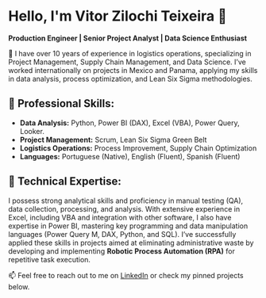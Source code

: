 # Hello, I'm Vitor Zilochi Teixeira 👋

**Production Engineer | Senior Project Analyst | Data Science Enthusiast**

🚀 I have over 10 years of experience in logistics operations, specializing in Project Management, Supply Chain Management, and Data Science. I’ve worked internationally on projects in Mexico and Panama, applying my skills in data analysis, process optimization, and Lean Six Sigma methodologies.

## 💼 Professional Skills:
- **Data Analysis:** Python, Power BI (DAX), Excel (VBA), Power Query, Looker.
- **Project Management:** Scrum, Lean Six Sigma Green Belt
- **Logistics Operations:** Process Improvement, Supply Chain Optimization
- **Languages:** Portuguese (Native), English (Fluent), Spanish (Fluent)

## 🔧 Technical Expertise:
I possess strong analytical skills and proficiency in manual testing (QA), data collection, processing, and analysis. With extensive experience in Excel, including VBA and integration with other software, I also have expertise in Power BI, mastering key programming and data manipulation languages (Power Query M, DAX, Python, and SQL). 
I’ve successfully applied these skills in projects aimed at eliminating administrative waste by developing and implementing **Robotic Process Automation (RPA)** for repetitive task execution.

📫 Feel free to reach out to me on [LinkedIn](https://www.linkedin.com/in/vitorzilochi) or check my pinned projects below.
